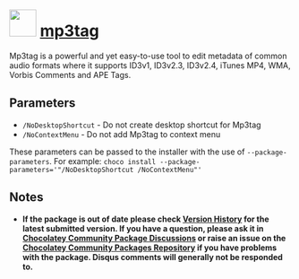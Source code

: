 # <img src="https://cdn.jsdelivr.net/gh/chocolatey-community/chocolatey-packages@479c139f9c3358eac716a36ce8a60e7f1f95d806/icons/mp3tag.png" width="48" height="48"/> [mp3tag](https://chocolatey.org/packages/mp3tag)


Mp3tag is a powerful and yet easy-to-use tool to edit metadata of common audio formats where it supports ID3v1, ID3v2.3, ID3v2.4, iTunes MP4, WMA, Vorbis Comments and APE Tags.

## Parameters
- `/NoDesktopShortcut` - Do not create desktop shortcut for Mp3tag
- `/NoContextMenu` - Do not add Mp3tag to context menu

These parameters can be passed to the installer with the use of `--package-parameters`.
For example: `choco install --package-parameters='"/NoDesktopShortcut /NoContextMenu"'`

## Notes

- **If the package is out of date please check [Version History](#versionhistory) for the latest submitted version. If you have a question, please ask it in [Chocolatey Community Package Discussions](https://github.com/chocolatey-community/chocolatey-packages/discussions) or raise an issue on the [Chocolatey Community Packages Repository](https://github.com/chocolatey-community/chocolatey-packages/issues) if you have problems with the package. Disqus comments will generally not be responded to.**
